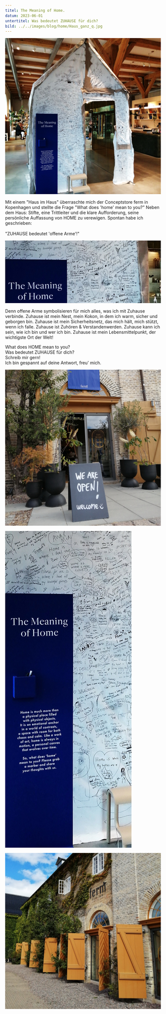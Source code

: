 ```yaml
---
titel: The Meaning of Home.
datum: 2023-06-01
untertitel: Was bedeutet ZUHAUSE für dich?
bild: ../../images/blog/home/Haus_ganz_q.jpg
---
```


![Haus ganz](../../images/blog/home/Haus_ganz_q.jpg)

Mit einem "Haus im Haus" überraschte mich der Conceptstore ferm in Kopenhagen und stellte die Frage "What does 'home' mean to you?" Neben dem Haus: Stifte, eine Trittleiter und die klare Aufforderung, seine persönliche Auffassung von HOME zu verewigen. Spontan habe ich geschrieben:<br>
<br>
"ZUHAUSE bedeutet 'offene Arme'!"

![Überschrift](../../images/blog/home/Ueberschrift_final_2-5h.jpg)

Denn offene Arme symbolisieren für mich alles, was ich mit Zuhause verbinde.
Zuhause ist mein Nest, mein Kokon, in dem ich warm, sicher und geborgen bin.
Zuhause ist mein Sicherheitsnetz, das mich hält, mich stützt, wenn ich falle.
Zuhause ist Zuhören & Verstandenwerden.
Zuhause kann ich sein, wie ich bin und wer ich bin.
Zuhause ist mein Lebensmittelpunkt, der wichtigste Ort der Welt!

What does HOME mean to you?<br> Was bedeutet ZUHAUSE für dich?<br>
Schreib mir gern!<br> Ich bin gespannt auf deine Antwort, freu' mich.

![We Are Open](../../images/blog/home/WeAreOpoen_q.jpg)

![The Meaning of Home](../../images/blog/home/TheMeaningOfHome_gross_2-5v.jpg)

![Tore](../../images/blog/home/Tore_q.jpg)
